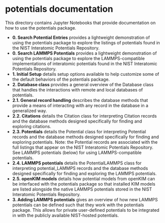 # potentials documentation

This directory contains Jupyter Notebooks that provide documentation on how
to use the potentials package.

- **0. Search Potential Entries** provides a lightweight demonstration of
  using the potentials package to explore the listings of potentials found
  in the NIST Interatomic Potentials Repository.
- **0. Search LAMMPS Potentials** provides a lightweight demonstration of
  using the potentials package to explore the LAMMPS-compatible
  implementations of interatomic potentials found in the NIST Interatomic
  Potentials Repository.
- **1. Initial Setup** details setup options available to help customize
  some of the default behaviors of the potentials package.
- **2. Database class** provides a general overview of the Database class that
  handles the interactions with remote and local databases of potentials.
- **2.1. General record handling** describes the database methods that provide
  a means of interacting with any record in the database in a generalized way.
- **2.2. Citations** details the Citation class for interpreting Citation
  records and the database methods designed specifically for finding and
  exploring citations.
- **2.3. Potentials** details the Potential class for interpreting Potential
  records and the database methods designed specifically for finding and
  exploring potentials.  Note: the Potential records are associated with the
  full listings that appear on the NIST Interatomic Potentials Repository.
  See LAMMPS potentials (below) for using LAMMPS-compatible potentials.
- **2.4. LAMMPS potentials** details the PotentialLAMMPS class for interpreting
  potential_LAMMPS records and the database methods designed specifically for
  finding and exploring the LAMMPS potentials.  
- **2.5. openKIM models** details how potential models from openKIM can be
  interfaced with the potentials package so that installed KIM models are
  listed alongside the native LAMMPS potentials stored in the NIST Interatomic
  Potentials Repository.
- **3. Adding LAMMPS potentials** gives an overview of how new LAMMPS potentials
  can be defined such that they work with the potentials package.  This allows
  for private user-defined potentials to be integrated in with the publicly available NIST-hosted potentials.

